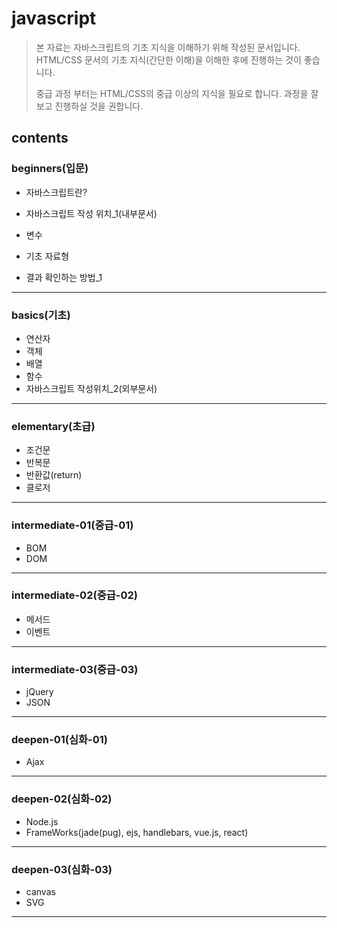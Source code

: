 # javascript 

> 본 자료는 자바스크립트의 기초 지식을 이해하기 위해 작성된 문서입니다.
> HTML/CSS 문서의 기초 지식(간단한 이해)을 이해한 후에 진행하는 것이 좋습니다.
>
> 중급 과정 부터는 HTML/CSS의 중급 이상의 지식을 필요로 합니다.
> 과정을 잘보고 진행하실 것을 권합니다.

## contents

### beginners(입문)

- 자바스크립트란?
- 자바스크립트 작성 위치_1(내부문서)


- 변수
- 기초 자료형
- 결과 확인하는 방법_1

___

### basics(기초)

- 연산자
- 객체
- 배열
- 함수
- 자바스크립트 작성위치_2(외부문서)
___

### elementary(초급)

- 조건문
- 반복문
- 반환값(return)
- 클로저

___

### intermediate-01(중급-01)

- BOM
- DOM

___

### intermediate-02(중급-02)

- 메서드
- 이벤트

___

### intermediate-03(중급-03)

- jQuery
- JSON

___

### deepen-01(심화-01)

- Ajax

___

### deepen-02(심화-02)

- Node.js
- FrameWorks(jade(pug), ejs, handlebars, vue.js, react)

___

### deepen-03(심화-03)

- canvas
- SVG

___

